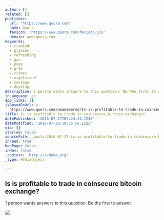 ```yaml
---
author: []
related: []
publisher:
  url: 'https://www.quora.com'
  name: Quora
  favicon: 'https://www.quora.com/favicon.ico'
  domain: www.quora.com
keywords:
  - crawled
  - glasses
  - refreshing
  - gun
  - page
  - grab
  - crimes
  - nightstand
  - sausage
  - desktop
description: 1 person wants answers to this question. Be the first to answer.
inLanguage: en
app_links: []
isBasedOnUrl: >-
  https://www.quora.com/unanswered/Is-is-profitable-to-trade-in-coinsecure-bitcoin-exchange
title: Is is profitable to trade in coinsecure bitcoin exchange?
datePublished: '2016-07-27T07:24:11.724Z'
dateModified: '2016-07-26T19:36:58.162Z'
via: {}
starred: false
sourcePath: _posts/2016-07-27-is-is-profitable-to-trade-in-coinsecure-bitcoin-exchange.md
inFeed: true
hasPage: false
inNav: false
_context: 'http://schema.org'
_type: MediaObject

---
```

<article style=""><h1>Is is profitable to trade in coinsecure bitcoin exchange?</h1><p>1 person wants answers to this question. Be the first to answer.</p><img src="https://qsf.ec.quoracdn.net/-images.new_grid.fb_share_default.pnge6dde9cfa6e03c43.png" /></article>